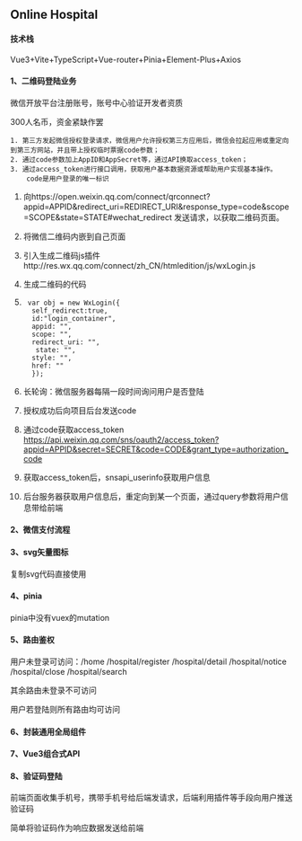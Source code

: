 ## Online Hospital

#### 技术栈

Vue3+Vite+TypeScript+Vue-router+Pinia+Element-Plus+Axios

#### 1、二维码登陆业务

微信开放平台注册账号，账号中心验证开发者资质

300人名币，资金紧缺作罢

```
1. 第三方发起微信授权登录请求，微信用户允许授权第三方应用后，微信会拉起应用或重定向到第三方网站，并且带上授权临时票据code参数；
2. 通过code参数加上AppID和AppSecret等，通过API换取access_token；
3. 通过access_token进行接口调用，获取用户基本数据资源或帮助用户实现基本操作。
	code是用户登录的唯一标识
```

1. 向https://open.weixin.qq.com/connect/qrconnect?appid=APPID&redirect_uri=REDIRECT_URI&response_type=code&scope=SCOPE&state=STATE#wechat_redirect 发送请求，以获取二维码页面。

2. 将微信二维码内嵌到自己页面

3. 引入生成二维码js插件http://res.wx.qq.com/connect/zh_CN/htmledition/js/wxLogin.js

4. 生成二维码的代码

5. ```
    var obj = new WxLogin({
     self_redirect:true,
     id:"login_container", 
     appid: "", 
     scope: "", 
     redirect_uri: "",
      state: "",
     style: "",
     href: ""
     });
    ```

6. 长轮询：微信服务器每隔一段时间询问用户是否登陆

7. 授权成功后向项目后台发送code

8. 通过code获取access_token  https://api.weixin.qq.com/sns/oauth2/access_token?appid=APPID&secret=SECRET&code=CODE&grant_type=authorization_code

9. 获取access_token后，snsapi_userinfo获取用户信息

10. 后台服务器获取用户信息后，重定向到某一个页面，通过query参数将用户信息带给前端

    

    

#### 2、微信支付流程

#### 3、svg矢量图标

复制svg代码直接使用

#### 4、pinia

pinia中没有vuex的mutation

#### 5、路由鉴权

用户未登录可访问：/home	/hospital/register	/hospital/detail	/hospital/notice	/hospital/close	/hospital/search

其余路由未登录不可访问

用户若登陆则所有路由均可访问



#### 6、封装通用全局组件

#### 7、Vue3组合式API

#### 8、验证码登陆

前端页面收集手机号，携带手机号给后端发请求，后端利用插件等手段向用户推送验证码

简单将验证码作为响应数据发送给前端
